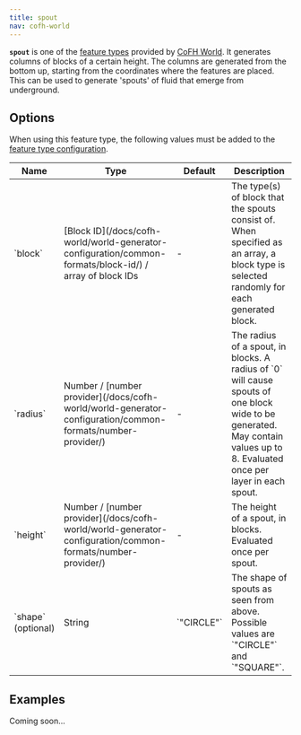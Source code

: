 ```yaml
---
title: spout
nav: cofh-world
---
```


**`spout`** is one of the [feature
types](/docs/cofh-world/world-generator-configuration/feature-types/) provided
by [CoFH World](/docs/cofh-world/). It generates columns of blocks of a certain
height. The columns are generated from the bottom up, starting from the
coordinates where the features are placed. This can be used to generate 'spouts'
of fluid that emerge from underground.


Options
-------

When using this feature type, the following values must be added to the [feature
type
configuration](/docs/cofh-world/world-generator-configuration/feature-format/#feature-type-configuration).

<div class="uk-overflow-container">
    <table class="uk-table uk-table-striped uk-text-small">
        <thead>
            <tr>
                <th>Name</th>
                <th>Type</th>
                <th>Default</th>
                <th>Description</th>
            </tr>
        </thead>
        <tbody>
            <tr>
                <td markdown="span">`block`</td>
                <td markdown="span">
                    [Block ID](/docs/cofh-world/world-generator-configuration/common-formats/block-id/)
                    / array of block IDs
                </td>
                <td>-</td>
                <td markdown="span">
                    The type(s) of block that the spouts consist of. When
                    specified as an array, a block type is selected randomly for
                    each generated block.
                </td>
            </tr>
            <tr>
                <td markdown="span">`radius`</td>
                <td markdown="span">
                    Number /
                    [number provider](/docs/cofh-world/world-generator-configuration/common-formats/number-provider/)
                </td>
                <td markdown="span">-</td>
                <td markdown="span">
                    The radius of a spout, in blocks. A radius of `0` will cause
                    spouts of one block wide to be generated. May contain values
                    up to 8. Evaluated once per layer in each spout.
                </td>
            </tr>
            <tr>
                <td markdown="span">`height`</td>
                <td markdown="span">
                    Number /
                    [number provider](/docs/cofh-world/world-generator-configuration/common-formats/number-provider/)
                </td>
                <td markdown="span">-</td>
                <td markdown="span">
                    The height of a spout, in blocks. Evaluated once per spout.
                </td>
            </tr>
            <tr>
                <td markdown="span">`shape` (optional)</td>
                <td markdown="span">String</td>
                <td markdown="span">`"CIRCLE"`</td>
                <td markdown="span">
                    The shape of spouts as seen from above. Possible values are
                    `"CIRCLE"` and `"SQUARE"`.
                </td>
            </tr>
        </tbody>
    </table>
</div>


Examples
--------

Coming soon...
